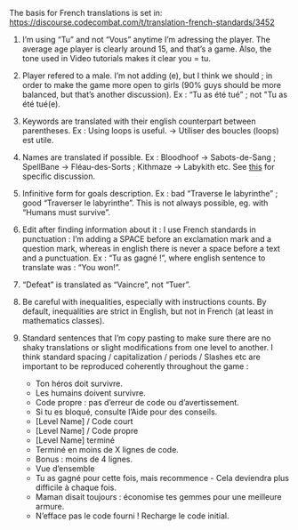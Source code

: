 The basis for French translations is set in: https://discourse.codecombat.com/t/translation-french-standards/3452

1. I’m using “Tu” and not “Vous” anytime I’m adressing the player. The average age player is clearly around 15, and that’s a game. Also, the tone used in Video tutorials makes it clear you = tu.

2. Player refered to a male. I’m not adding (e), but I think we should ; in order to make the game more open to girls (90% guys should be more balanced, but that’s another discussion). Ex : “Tu as été tué” ; not "Tu as été tué(e).

3. Keywords are translated with their english counterpart between parentheses. Ex : Using loops is useful. -> Utiliser des boucles (loops) est utile.

4. Names are translated if possible. Ex : Bloodhoof -> Sabots-de-Sang ; SpellBane -> Fléau-des-Sorts ; Kithmaze -> Labykith etc. See [this](http://discourse.codecombat.com/t/translation-standards-google-keywords/3440) for specific discussion.

5. Infinitive form for goals description. Ex : bad “Traverse le labyrinthe” ; good “Traverser le labyrinthe”. This is not always possible, eg. with “Humans must survive”.

6. Edit after finding information about it : I use French standards in punctuation : I’m adding a SPACE before an exclamation mark and a question mark, whereas in english there is never a space before a text and a punctuation. Ex : “Tu as gagné !”, where english sentence to translate was : “You won!”.

7. “Defeat” is translated as “Vaincre”, not “Tuer”.

8. Be careful with inequalities, especially with instructions counts. By default, inequalities are strict in English, but not in French (at least in mathematics classes).

9. Standard sentences that I’m copy pasting to make sure there are no shaky translations or slight modifications from one level to another. I think standard spacing / capitalization / periods / Slashes etc are important to be reproduced coherently throughout the game :

   * Ton héros doit survivre.
   * Les humains doivent survivre.
   * Code propre : pas d’erreur de code ou d’avertissement.
   * Si tu es bloqué, consulte l’Aide pour des conseils.
   * [Level Name] / Code court
   * [Level Name] / Code propre
   * [Level Name] terminé
   * Terminé en moins de X lignes de code.
   * Bonus : moins de 4 lignes.
   * Vue d’ensemble
   * Tu as gagné pour cette fois, mais recommence - Cela deviendra plus difficile à chaque fois.
   * Maman disait toujours : économise tes gemmes pour une meilleure armure.
   * N’efface pas le code fourni ! Recharge le code initial.
